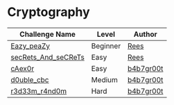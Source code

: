 # Cryptography

| Challenge Name           |  Level                     | Author                              |
|--------------------------|-----------|------------------------------------------------------|
| [Eazy_peaZy](Eazy_peaZy.md) | Beginner       | [Rees]()| 
| [secRets_And_seCReTs](secRetS.md)                  | Easy           | [Rees]()| 
| [cAex0r](cAex0r.md)                  | Easy         | [b4b7gr00t](https://twitter.com/Paavani21)|
| [d0uble_cbc](d0uble_cbc.md)                  | Medium         | [b4b7gr00t](https://twitter.com/Paavani21)|
| [r3d33m_r4nd0m](r3d33m_r4nd0m.md)                  | Hard         | [b4b7gr00t](https://twitter.com/Paavani21)|
